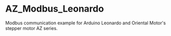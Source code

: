 # AZ_Modbus_Leonardo
Modbus communication example for Arduino Leonardo and Oriental Motor's stepper motor AZ series.
